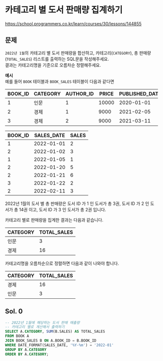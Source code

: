 # 카테고리 별 도서 판매량 집계하기
https://school.programmers.co.kr/learn/courses/30/lessons/144855

## 문제
`2022년 1월`의 카테고리 별 도서 판매량을 합산하고, 카테고리(`CATEGORY`), 총 판매량(`TOTAL_SALES`) 리스트를 출력하는 SQL문을 작성해주세요.    
결과는 카테고리명을 기준으로 오름차순 정렬해주세요.

**예시**   
예를 들어 `BOOK` 테이블과 `BOOK_SALES` 테이블이 다음과 같다면

|BOOK_ID|CATEGORY|AUTHOR_ID|PRICE|PUBLISHED_DATE|
|-|-|-|-|-|
|1|인문|1|10000|2020-01-01|
|2|경제|1|9000|2021-02-05|
|3|경제|2|9000|2021-03-11|

| BOOK_ID | SALES_DATE | SALES |
|---------|------------|-------|
| 1       | 2022-01-01 | 2     |
| 2       | 2022-01-02 | 3     |
| 1       | 2022-01-05 | 1     |
| 2       | 2022-01-20 | 5     |
| 2       | 2022-01-21 | 6     |
| 3       | 2022-01-22 | 2     |
| 2       | 2022-02-11 | 3     |

2022년 1월의 도서 별 총 판매량은 도서 ID 가 1 인 도서가 총 3권, 도서 ID 가 2 인 도서가 총 14권 이고, 도서 ID 가 3 인 도서가 총 2권 입니다.

카테고리 별로 판매량을 집계한 결과는 다음과 같습니다.

|CATEGORY|TOTAL_SALES|
|-|-|
|인문|3|
|경제|16|

카테고리명을 오름차순으로 정렬하면 다음과 같이 나와야 합니다.

|CATEGORY|TOTAL_SALES|
|-|-|
|경제|16|
|인문|3|

## Sol. 0
```sql
-- 2022년 1월에 해당하는 도서 판매 매출량
-- 카테고리 별로 계산해서 출력하기
SELECT A.CATEGORY, SUM(B.SALES) AS TOTAL_SALES
FROM BOOK A
JOIN BOOK_SALES B ON A.BOOK_ID = B.BOOK_ID
WHERE DATE_FORMAT(SALES_DATE, '%Y-%m') = '2022-01'
GROUP BY A.CATEGORY
ORDER BY A.CATEGORY;
```